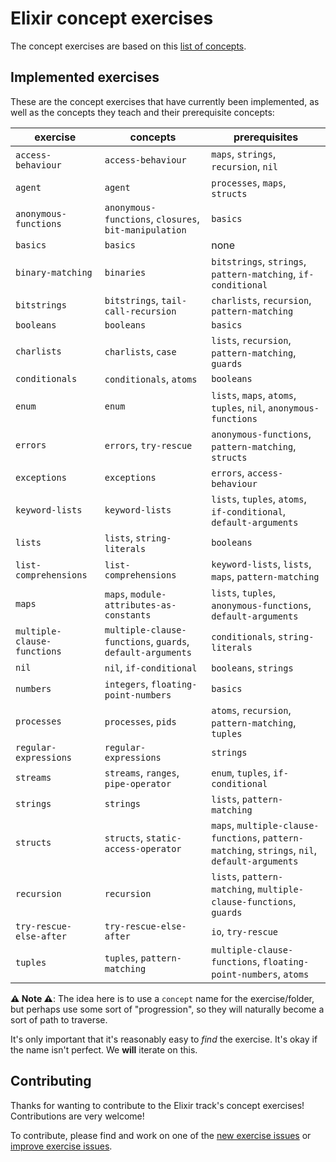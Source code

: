 # Elixir concept exercises

The concept exercises are based on this [list of concepts][docs-concept-exercises].

## Implemented exercises

These are the concept exercises that have currently been implemented, as well as the concepts they teach and their prerequisite concepts:

| exercise                    | concepts                                                   | prerequisites                                                                                  |
| --------------------------- | ---------------------------------------------------------- | ---------------------------------------------------------------------------------------------- |
| `access-behaviour`          | `access-behaviour`                                         | `maps`, `strings`, `recursion`, `nil`                                                          |
| `agent`                     | `agent`                                                    | `processes`, `maps`, `structs`                                                                 |
| `anonymous-functions`       | `anonymous-functions`, `closures`, `bit-manipulation`      | `basics`                                                                                       |
| `basics`                    | `basics`                                                   | none                                                                                           |
| `binary-matching`           | `binaries`                                                 | `bitstrings`, `strings`, `pattern-matching`, `if-conditional`                                  |
| `bitstrings`                | `bitstrings`, `tail-call-recursion`                        | `charlists`, `recursion`, `pattern-matching`                                                   |
| `booleans`                  | `booleans`                                                 | `basics`                                                                                       |
| `charlists`                 | `charlists`, `case`                                        | `lists`, `recursion`, `pattern-matching`, `guards`                                             |
| `conditionals`              | `conditionals`, `atoms`                                    | `booleans`                                                                                     |
| `enum`                      | `enum`                                                     | `lists`, `maps`, `atoms`, `tuples`, `nil`, `anonymous-functions`                               |
| `errors`                    | `errors`, `try-rescue`                                     | `anonymous-functions`, `pattern-matching`, `structs`                                           |
| `exceptions`                | `exceptions`                                               | `errors`, `access-behaviour`                                                                   |
| `keyword-lists`             | `keyword-lists`                                            | `lists`, `tuples`, `atoms`, `if-conditional`, `default-arguments`                              |
| `lists`                     | `lists`, `string-literals`                                 | `booleans`                                                                                     |
| `list-comprehensions`       | `list-comprehensions`                                      | `keyword-lists`, `lists`, `maps`, `pattern-matching`                                           |
| `maps`                      | `maps`, `module-attributes-as-constants`                   | `lists`, `tuples`, `anonymous-functions`, `default-arguments`                                  |
| `multiple-clause-functions` | `multiple-clause-functions`, `guards`, `default-arguments` | `conditionals`, `string-literals`                                                              |
| `nil`                       | `nil`, `if-conditional`                                    | `booleans`, `strings`                                                                          |
| `numbers`                   | `integers`, `floating-point-numbers`                       | `basics`                                                                                       |
| `processes`                 | `processes`, `pids`                                        | `atoms`, `recursion`, `pattern-matching`, `tuples`                                             |
| `regular-expressions`       | `regular-expressions`                                      | `strings`                                                                                      |
| `streams`                   | `streams`, `ranges`, `pipe-operator`                       | `enum`, `tuples`, `if-conditional`                                                             |
| `strings`                   | `strings`                                                  | `lists`, `pattern-matching`                                                                    |
| `structs`                   | `structs`, `static-access-operator`                        | `maps`, `multiple-clause-functions`, `pattern-matching`, `strings`, `nil`, `default-arguments` |
| `recursion`                 | `recursion`                                                | `lists`, `pattern-matching`, `multiple-clause-functions`, `guards`                             |
| `try-rescue-else-after`     | `try-rescue-else-after`                                    | `io`, `try-rescue`                                                                             |
| `tuples`                    | `tuples`, `pattern-matching`                               | `multiple-clause-functions`, `floating-point-numbers`, `atoms`                                 |

**⚠ Note ⚠**: The idea here is to use a `concept` name for the exercise/folder, but perhaps use some sort of "progression", so they will naturally become a sort of path to traverse.

It's only important that it's reasonably easy to _find_ the exercise. It's okay if the name isn't perfect. We **will** iterate on this.

## Contributing

Thanks for wanting to contribute to the Elixir track's concept exercises! Contributions are very welcome!

To contribute, please find and work on one of the [new exercise issues][issues-new-exercise] or [improve exercise issues][issues-improve-exercise].

[docs-concept-exercises]: ../../reference/README.md
[issues-new-exercise]: https://github.com/exercism/v3/issues?utf8=%E2%9C%93&q=is%3Aopen+label%3Atrack%2Felixir+label%3Atype%2Fnew-exercise+label%3Astatus%2Fhelp-wanted
[issues-improve-exercise]: https://github.com/exercism/v3/issues?utf8=%E2%9C%93&q=is%3Aopen+label%3Atrack%2Felixir+label%3Atype%2Fimprove-exercise+label%3Astatus%2Fhelp-wanted

